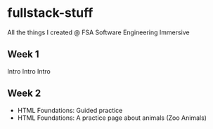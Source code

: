 # fullstack-stuff
All the things I created @ FSA Software Engineering Immersive
## Week 1
Intro Intro Intro

## Week 2
- HTML Foundations: Guided practice
- HTML Foundations: A practice page about animals (Zoo Animals)